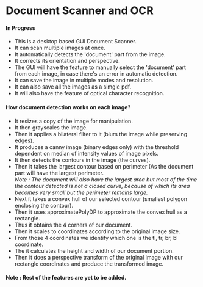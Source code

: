 <h1>Document Scanner and OCR</h1>
<h4>In Progress</h4>
 
 <ul>
 <li>This is a desktop based GUI Document Scanner.</li>
 <li>It can scan multiple images at once.</li>
 <li>It automatically detects the 'document' part from the image.</li>
 <li>It corrects its orientation and perspective.</li>
 <li>The GUI will have the feature to manually select the 'document' part from each image, in case there's an error in automatic detection.</li>
 <li>It can save the image in multiple modes and resolution.</li>
 <li>It can also save all the images as a simgle pdf.</li>
 <li>It will also have the feature of optical character recognition.</li>
 </ul>
 
 <h4>How document detection works on each image?</h4>
 
 <ul>
 <li>It resizes a copy of the image for manipulation.</li>
 <li>It then grayscales the image.</li>
 <li>Then it applies a bilateral filter to it (blurs the image while preserving edges).</li>
 <li>It produces a canny image (binary edges only) with the threshold dependent on median of intensity values of image pixels.</li>
 <li>It then detects the contours in the image (the curves). </li>
 <li>Then it takes the largest contour based on perimeter (As the document part will have the largest perimeter.<br>
  <i>Note : The document will also have the largest area but most of the time the contour detected is not a closed curve, because of which its area becomes very small but the perimeter remains large.</i></li>
 <li>Next it takes a convex hull of our selected contour (smallest polygon enclosing the contour).</li>
 <li>Then it uses approximatePolyDP to approximate the convex hull as a rectangle.</li>
 <li>Thus it obtains the 4 corners of our document.</li>
 <li>Then it scales to coordinates according to the original image size.</li>
 <li>From those 4 coordinates we identify which one is the tl, tr, br, bl coordinate.</li>
 <li>The it calculates the height and width of our document portion.</li>
 <li>Then it does a perspective transform of the original image with our rectangle coordinates and produce the transformed image.</li>
 </ul>
 
 <h4>Note : Rest of the features are yet to be added.</h4>
 
 
 
 
